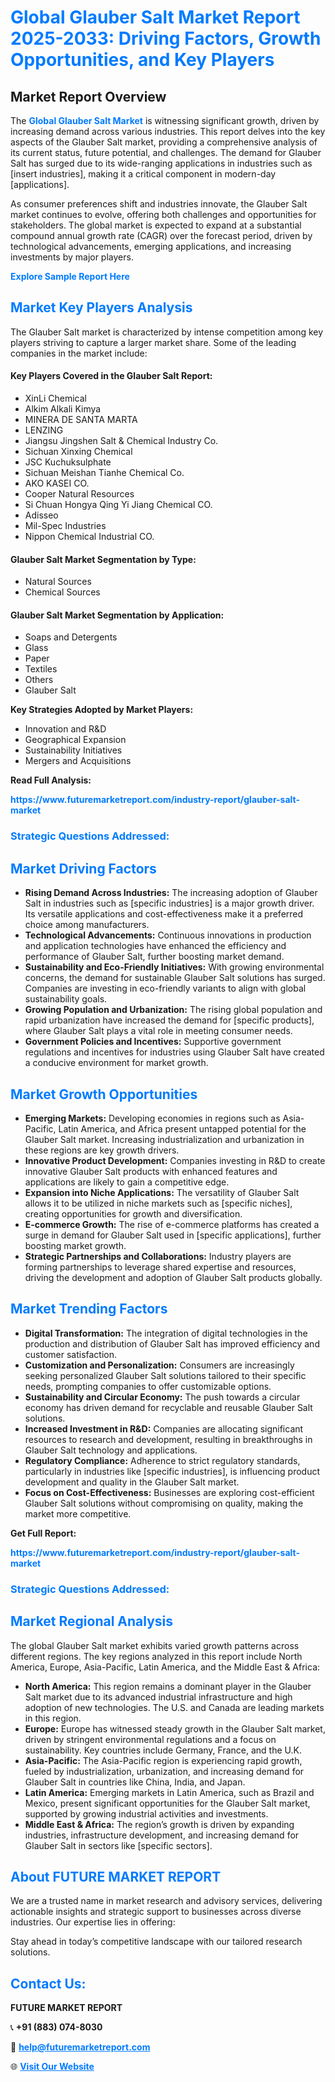 <h1 style="color: #007BFF;">Global Glauber Salt Market Report 2025-2033: Driving Factors, Growth Opportunities, and Key Players</h1>

<section id="overview">
<h2>Market Report Overview</h2>
<p>The <a href="https://www.futuremarketreport.com/industry-report/glauber-salt-market" style="color: #007BFF; text-decoration: none;"><strong>Global Glauber Salt Market</strong></a> is witnessing significant growth, driven by increasing demand across various industries. This report delves into the key aspects of the Glauber Salt market, providing a comprehensive analysis of its current status, future potential, and challenges. The demand for Glauber Salt has surged due to its wide-ranging applications in industries such as [insert industries], making it a critical component in modern-day [applications].</p>
<p>As consumer preferences shift and industries innovate, the Glauber Salt market continues to evolve, offering both challenges and opportunities for stakeholders. The global market is expected to expand at a substantial compound annual growth rate (CAGR) over the forecast period, driven by technological advancements, emerging applications, and increasing investments by major players.</p>
</section>

<section id="overview">
<p><a href="https://www.futuremarketreport.com/request-sample/reportId=120498" style="color: #007BFF; text-decoration: none;"><strong>Explore Sample Report Here</strong></a></p>
</section>

<section id="key-players">
<h2 style="color: #007BFF;">Market Key Players Analysis</h2>
<p>The Glauber Salt market is characterized by intense competition among key players striving to capture a larger market share. Some of the leading companies in the market include:</p>
<h4>Key Players Covered in the Glauber Salt Report:</h4>
<ul><li>XinLi Chemical</li><li>Alkim Alkali Kimya</li><li>MINERA DE SANTA MARTA</li><li>LENZING</li><li>Jiangsu Jingshen Salt &amp; Chemical Industry Co.</li><li>Sichuan Xinxing Chemical</li><li>JSC Kuchuksulphate</li><li>Sichuan Meishan Tianhe Chemical Co.</li><li>AKO KASEI CO.</li><li>Cooper Natural Resources</li><li>Si Chuan Hongya Qing Yi Jiang Chemical CO.</li><li>Adisseo</li><li>Mil-Spec Industries</li><li>Nippon Chemical Industrial CO.</li></ul>
<h4>Glauber Salt Market Segmentation by Type:</h4>
<ul><li>Natural Sources</li><li>Chemical Sources</li></ul>

<h4>Glauber Salt Market Segmentation by Application:</h4>
<ul><li>Soaps and Detergents</li><li>Glass</li><li>Paper</li><li>Textiles</li><li>Others</li><li>Glauber Salt</li></ul>
<p><strong>Key Strategies Adopted by Market Players:</strong></p>
<ul>
<li>Innovation and R&D</li>
<li>Geographical Expansion</li>
<li>Sustainability Initiatives</li>
<li>Mergers and Acquisitions</li>
</ul>
</section>

<section>
<p><strong>Read Full Analysis: </strong></p><a href="https://www.futuremarketreport.com/industry-report/glauber-salt-market" style="color: #007BFF; text-decoration: none;"><strong>https://www.futuremarketreport.com/industry-report/glauber-salt-market</strong></a>
<h3 style="color: #007BFF;">Strategic Questions Addressed:</h3>
</section>

<section id="driving-factors">
<h2 style="color: #007BFF;">Market Driving Factors</h2>
<ul>
<li><strong>Rising Demand Across Industries:</strong> The increasing adoption of Glauber Salt in industries such as [specific industries] is a major growth driver. Its versatile applications and cost-effectiveness make it a preferred choice among manufacturers.</li>
<li><strong>Technological Advancements:</strong> Continuous innovations in production and application technologies have enhanced the efficiency and performance of Glauber Salt, further boosting market demand.</li>
<li><strong>Sustainability and Eco-Friendly Initiatives:</strong> With growing environmental concerns, the demand for sustainable Glauber Salt solutions has surged. Companies are investing in eco-friendly variants to align with global sustainability goals.</li>
<li><strong>Growing Population and Urbanization:</strong> The rising global population and rapid urbanization have increased the demand for [specific products], where Glauber Salt plays a vital role in meeting consumer needs.</li>
<li><strong>Government Policies and Incentives:</strong> Supportive government regulations and incentives for industries using Glauber Salt have created a conducive environment for market growth.</li>
</ul>
</section>

<section id="growth-opportunities">
<h2 style="color: #007BFF;">Market Growth Opportunities</h2>
<ul>
<li><strong>Emerging Markets:</strong> Developing economies in regions such as Asia-Pacific, Latin America, and Africa present untapped potential for the Glauber Salt market. Increasing industrialization and urbanization in these regions are key growth drivers.</li>
<li><strong>Innovative Product Development:</strong> Companies investing in R&D to create innovative Glauber Salt products with enhanced features and applications are likely to gain a competitive edge.</li>
<li><strong>Expansion into Niche Applications:</strong> The versatility of Glauber Salt allows it to be utilized in niche markets such as [specific niches], creating opportunities for growth and diversification.</li>
<li><strong>E-commerce Growth:</strong> The rise of e-commerce platforms has created a surge in demand for Glauber Salt used in [specific applications], further boosting market growth.</li>
<li><strong>Strategic Partnerships and Collaborations:</strong> Industry players are forming partnerships to leverage shared expertise and resources, driving the development and adoption of Glauber Salt products globally.</li>
</ul>
</section>

<section id="trending-factors">
<h2 style="color: #007BFF;">Market Trending Factors</h2>
<ul>
<li><strong>Digital Transformation:</strong> The integration of digital technologies in the production and distribution of Glauber Salt has improved efficiency and customer satisfaction.</li>
<li><strong>Customization and Personalization:</strong> Consumers are increasingly seeking personalized Glauber Salt solutions tailored to their specific needs, prompting companies to offer customizable options.</li>
<li><strong>Sustainability and Circular Economy:</strong> The push towards a circular economy has driven demand for recyclable and reusable Glauber Salt solutions.</li>
<li><strong>Increased Investment in R&D:</strong> Companies are allocating significant resources to research and development, resulting in breakthroughs in Glauber Salt technology and applications.</li>
<li><strong>Regulatory Compliance:</strong> Adherence to strict regulatory standards, particularly in industries like [specific industries], is influencing product development and quality in the Glauber Salt market.</li>
<li><strong>Focus on Cost-Effectiveness:</strong> Businesses are exploring cost-efficient Glauber Salt solutions without compromising on quality, making the market more competitive.</li>
</ul>
</section>

<section>
<p><strong>Get Full Report: </strong></p><a href="https://www.futuremarketreport.com/industry-report/glauber-salt-market" style="color: #007BFF; text-decoration: none;"><strong>https://www.futuremarketreport.com/industry-report/glauber-salt-market</strong></a>
<h3 style="color: #007BFF;">Strategic Questions Addressed:</h3>
</section>


<section id="regional-analysis">
<h2 style="color: #007BFF;">Market Regional Analysis</h2>
<p>The global Glauber Salt market exhibits varied growth patterns across different regions. The key regions analyzed in this report include North America, Europe, Asia-Pacific, Latin America, and the Middle East & Africa:</p>
<ul>
<li><strong>North America:</strong> This region remains a dominant player in the Glauber Salt market due to its advanced industrial infrastructure and high adoption of new technologies. The U.S. and Canada are leading markets in this region.</li>
<li><strong>Europe:</strong> Europe has witnessed steady growth in the Glauber Salt market, driven by stringent environmental regulations and a focus on sustainability. Key countries include Germany, France, and the U.K.</li>
<li><strong>Asia-Pacific:</strong> The Asia-Pacific region is experiencing rapid growth, fueled by industrialization, urbanization, and increasing demand for Glauber Salt in countries like China, India, and Japan.</li>
<li><strong>Latin America:</strong> Emerging markets in Latin America, such as Brazil and Mexico, present significant opportunities for the Glauber Salt market, supported by growing industrial activities and investments.</li>
<li><strong>Middle East & Africa:</strong> The region’s growth is driven by expanding industries, infrastructure development, and increasing demand for Glauber Salt in sectors like [specific sectors].</li>
</ul>
</section>

<footer>
<h2 style="color: #007BFF;">About FUTURE MARKET REPORT</h2>
<p>We are a trusted name in market research and advisory services, delivering actionable insights and strategic support to businesses across diverse industries. Our expertise lies in offering:</p>

<p>Stay ahead in today’s competitive landscape with our tailored research solutions.</p>

<h2 style="color: #007BFF;">Contact Us:</h2>
<p><strong>FUTURE MARKET REPORT</strong></p>
<p>📞 <strong>+91 (883) 074-8030</strong></p>
<p>📧 <strong><a href="mailto:help@futuremarketreport.com" style="color: #007BFF;">help@futuremarketreport.com</a></strong></p>
<p>🌐 <strong><a href="https://www.futuremarketreport.com/" style="color: #007BFF;">Visit Our Website</a></strong></p>
</footer>